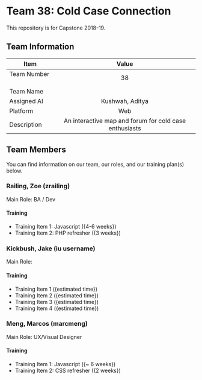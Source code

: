 # Team 38: Cold Case Connection
This repository is for Capstone 2018-19.

## Team Information

| Item          | Value          |
| ------------- |:--------------:|
| Team Number   | 38             |
| Team Name     |                |
| Assigned AI   | Kushwah, Aditya|
| Platform      | Web            |
| Description   | An interactive map and forum for cold case enthusiasts               |

## Team Members
You can find information on our team, our roles, and our training plan(s) below.

### Railing, Zoe (zrailing)
Main Role: BA / Dev

#### Training
- Training Item 1: Javascript ({4-6 weeks})
- Training Item 2: PHP refresher ({3 weeks})

### Kickbush, Jake (iu username)
Main Role: 

#### Training
- Training Item 1 ({estimated time})
- Training Item 2 ({estimated time})
- Training Item 3 ({estimated time})
- Training Item 4 ({estimated time})

### Meng, Marcos (marcmeng)
Main Role: UX/Visual Designer

#### Training
- Training Item 1: Javascript ({~ 6 weeks})
- Training Item 2: CSS refresher ({2 weeks})
